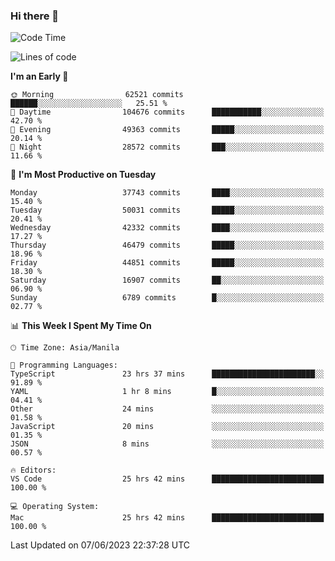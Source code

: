 ### Hi there 👋

<!--START_SECTION:waka-->
![Code Time](http://img.shields.io/badge/Code%20Time-4%2C044%20hrs%2047%20mins-blue)

![Lines of code](https://img.shields.io/badge/From%20Hello%20World%20I%27ve%20Written-100.3%20million%20lines%20of%20code-blue)

**I'm an Early 🐤** 

```text
🌞 Morning                62521 commits       ██████░░░░░░░░░░░░░░░░░░░   25.51 % 
🌆 Daytime                104676 commits      ███████████░░░░░░░░░░░░░░   42.70 % 
🌃 Evening                49363 commits       █████░░░░░░░░░░░░░░░░░░░░   20.14 % 
🌙 Night                  28572 commits       ███░░░░░░░░░░░░░░░░░░░░░░   11.66 % 
```
📅 **I'm Most Productive on Tuesday** 

```text
Monday                   37743 commits       ████░░░░░░░░░░░░░░░░░░░░░   15.40 % 
Tuesday                  50031 commits       █████░░░░░░░░░░░░░░░░░░░░   20.41 % 
Wednesday                42332 commits       ████░░░░░░░░░░░░░░░░░░░░░   17.27 % 
Thursday                 46479 commits       █████░░░░░░░░░░░░░░░░░░░░   18.96 % 
Friday                   44851 commits       █████░░░░░░░░░░░░░░░░░░░░   18.30 % 
Saturday                 16907 commits       ██░░░░░░░░░░░░░░░░░░░░░░░   06.90 % 
Sunday                   6789 commits        █░░░░░░░░░░░░░░░░░░░░░░░░   02.77 % 
```


📊 **This Week I Spent My Time On** 

```text
🕑︎ Time Zone: Asia/Manila

💬 Programming Languages: 
TypeScript               23 hrs 37 mins      ███████████████████████░░   91.89 % 
YAML                     1 hr 8 mins         █░░░░░░░░░░░░░░░░░░░░░░░░   04.41 % 
Other                    24 mins             ░░░░░░░░░░░░░░░░░░░░░░░░░   01.58 % 
JavaScript               20 mins             ░░░░░░░░░░░░░░░░░░░░░░░░░   01.35 % 
JSON                     8 mins              ░░░░░░░░░░░░░░░░░░░░░░░░░   00.57 % 

🔥 Editors: 
VS Code                  25 hrs 42 mins      █████████████████████████   100.00 % 

💻 Operating System: 
Mac                      25 hrs 42 mins      █████████████████████████   100.00 % 
```


 Last Updated on 07/06/2023 22:37:28 UTC
<!--END_SECTION:waka-->


<!--
**rad182/rad182** is a ✨ _special_ ✨ repository because its `README.md` (this file) appears on your GitHub profile.

Here are some ideas to get you started:

- 🔭 I’m currently working on ...
- 🌱 I’m currently learning ...
- 👯 I’m looking to collaborate on ...
- 🤔 I’m looking for help with ...
- 💬 Ask me about ...
- 📫 How to reach me: ...
- 😄 Pronouns: ...
- ⚡ Fun fact: ...
-->
